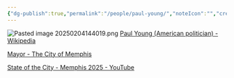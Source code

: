 ```yaml
---
{"dg-publish":true,"permalink":"/people/paul-young/","noteIcon":"","created":"2025-05-20T09:18:16.768-05:00"}
---
```


![Pasted image 20250204144019.png](/img/user/Pasted%20image%2020250204144019.png)
[Paul Young (American politician) - Wikipedia](https://en.wikipedia.org/wiki/Paul_Young_\(American_politician\))

[Mayor - The City of Memphis](https://www.memphistn.gov/mayor/)

[State of the City - Memphis 2025 - YouTube](https://www.youtube.com/watch?v=7BtcXBjjh_4&embeds_referring_euri=https%3A%2F%2Fwww.commercialappeal.com%2F&embeds_referring_origin=https%3A%2F%2Fwww.commercialappeal.com&source_ve_path=Mjg2NjY)
